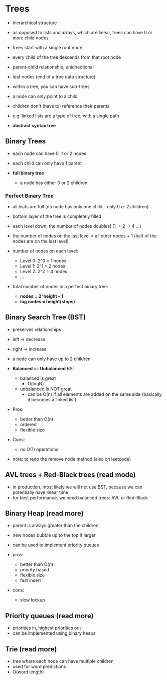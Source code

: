 # Trees

- hierarchical structure
- as opposed to lists and arrays, which are linear, trees can have 0 or more child nodes
- trees start with a single root node
- every child of the tree descends from that root node
- parent-child relationship, unidirectional
- leaf nodes (end of a tree data structure)
- within a tree, you can have sub-trees
- a node can only point to a child
- children don't (have to) reference their parents
- e.g. linked lists are a type of tree, with a single path


- **abstract syntax tree**


## Binary Trees

- each node can have 0, 1 or 2 nodes
- each child can only have 1 parent


- **full binary tree**
  - a node has either 0 or 2 children


### Perfect Binary Tree

- all leafs are full (no node has only one child - only 0 or 2 children)
- bottom layer of the tree is completely filled
- each level down, the number of nodes doubles! (1 -> 2 -> 4 ...)
- the number of nodes on the last level = all other nodes + 1 (half of the nodes are on the last level)
- number of nodes on each level:
  - Level 0: 2^0 = 1 nodes
  - Level 1: 2^1 = 2 nodes
  - Level 2: 2^2 = 4 nodes
  - ...


- total number of nodes in a perfect binary tree:
  - **nodes = 2^height - 1**
  - **log nodes = height(steps)**


## Binary Search Tree (BST)

- preserves relationships
- left -> decrease
- right -> increase
- a node can only have up to 2 children


- **Balanced** vs **Unbalanced** BST
  - balanced is great
    - O(logN)
  - unbalanced is NOT great
    - can be O(n) if all elements are added on the same side (basically it becomes a linked list)


- Pros:
  - better than O(n)
  - ordered
  - flexible size
- Cons:
  - no O(1) operations


- note: to redo the remove node method (also on leetcode)


## AVL trees + Red-Black trees (read mode)

- in production, most likely we will not use BST, because we can potentially have linear time
- for best performance, we need balanced trees: AVL or Red-Black


## Binary Heap (read more)

- parent is always greater than the children
- new nodes bubble up to the top if larger
- can be used to implement priority queues

- pros:
  - better than O(n)
  - priority based
  - flexible size
  - fast insert
- cons:
  - slow lookup


## Priority queues (read more)

- priorities in, highest priorities out
- can be implemented using binary heaps


## Trie (read more)

- tree where each node can have multiple children
- used for word predictions
- O(word length)
